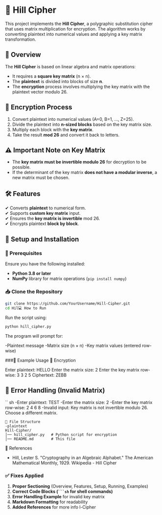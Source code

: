 # 🔢 Hill Cipher

This project implements the **Hill Cipher**, a polygraphic substitution cipher that uses matrix multiplication for encryption. The algorithm works by converting plaintext into numerical values and applying a key matrix transformation.

## 📜 Overview
The **Hill Cipher** is based on linear algebra and matrix operations:
- It requires a **square key matrix** (n × n).
- The **plaintext** is divided into blocks of size **n**.
- The **encryption** process involves multiplying the key matrix with the plaintext vector modulo 26.

## 🔐 Encryption Process
1. Convert plaintext into numerical values (A=0, B=1, ..., Z=25).
2. Divide the plaintext into **n-sized blocks** based on the key matrix size.
3. Multiply each block with the **key matrix**.
4. Take the result **mod 26** and convert it back to letters.

## ⚠️ Important Note on Key Matrix
- The **key matrix must be invertible modulo 26** for decryption to be possible.
- If the determinant of the key matrix **does not have a modular inverse**, a new matrix must be chosen.

## 🛠️ Features
✔ Converts **plaintext** to numerical form.  
✔ Supports **custom key matrix** input.  
✔ Ensures the **key matrix is invertible** mod 26.  
✔ Encrypts plaintext **block by block**.

## 🚀 Setup and Installation

### 📌 Prerequisites
Ensure you have the following installed:
- **Python 3.8 or later**  
- **NumPy** library for matrix operations (`pip install numpy`)

### 📥 Clone the Repository
```sh
git clone https://github.com/YourUsername/Hill-Cipher.git
cd Hil💻 How to Run
``` 
Run the script using:
``` sh
python hill_cipher.py
```

The program will prompt for:

-Plaintext message
-Matrix size (n × n)
-Key matrix values (entered row-wise)

###📝 Example Usage
🔐 Encryption

Enter plaintext: HELLO
Enter the matrix size: 2
Enter the key matrix row-wise:
3 3
2 5
Ciphertext: ZEBB
## 🚫 Error Handling (Invalid Matrix)
`` sh
-Enter plaintext: TEST
-Enter the matrix size: 2
-Enter the key matrix row-wise:
2 4
6 8
-Invalid input: Key matrix is not invertible modulo 26. Choose a different matrix.
```
📂 File Structure
-plaintext
Hill-Cipher/
│── hill_cipher.py   # Python script for encryption
│── README.md        # This file
```
📜 References
- Hill, Lester S. "Cryptography in an Algebraic Alphabet." The American Mathematical Monthly, 1929.
Wikipedia - Hill Cipher


### ✅ **Fixes Applied**
1. **Proper Sectioning** (Overview, Features, Setup, Running, Examples)
2. **Correct Code Blocks (` ```sh ` for shell commands)**
3. **Error Handling Example** for invalid key matrix
4. **Markdown Formatting** for readability  
5. **Added References** for more info  l-Cipher
```
